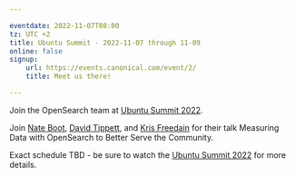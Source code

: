 ```yaml
---

eventdate: 2022-11-07T08:00
tz: UTC +2
title: Ubuntu Summit - 2022-11-07 through 11-09
online: false
signup:
    url: https://events.canonical.com/event/2/
    title: Meet us there!

---
```


Join the OpenSearch team at [Ubuntu Summit 2022](https://events.canonical.com/event/2/).

Join [Nate Boot](https://github.com/nateynateynate), [David Tippett](https://github.com/dtaivpp), and [Kris Freedain](https://github.com/krisfreedain) for their talk Measuring Data with OpenSearch to Better Serve the Community.

Exact schedule TBD - be sure to watch the [Ubuntu Summit 2022](https://events.canonical.com/event/2/) for more details.
